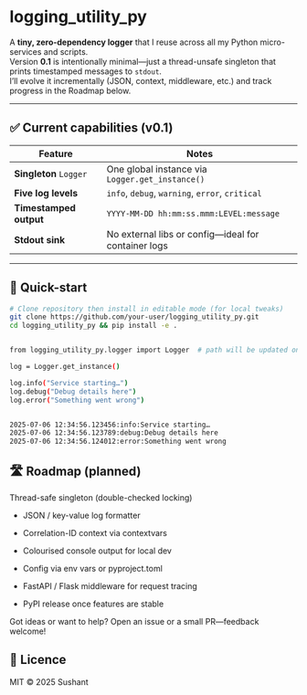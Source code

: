 # logging_utility_py

A **tiny, zero-dependency logger** that I reuse across all my Python micro-services and scripts.  
Version **0.1** is intentionally minimal—just a thread-unsafe singleton that prints timestamped messages to `stdout`.  
I’ll evolve it incrementally (JSON, context, middleware, etc.) and track progress in the Roadmap below.

---

## ✅ Current capabilities (v0.1)

| Feature | Notes |
|---------|-------|
| **Singleton** `Logger` | One global instance via `Logger.get_instance()` |
| **Five log levels** | `info`, `debug`, `warning`, `error`, `critical` |
| **Timestamped output** | `YYYY-MM-DD hh:mm:ss.mmm:LEVEL:message` |
| **Stdout sink** | No external libs or config—ideal for container logs |

---

## 🚀 Quick-start

```bash
# Clone repository then install in editable mode (for local tweaks)
git clone https://github.com/your-user/logging_utility_py.git
cd logging_utility_py && pip install -e .


from logging_utility_py.logger import Logger  # path will be updated once package is structured

log = Logger.get_instance()

log.info("Service starting…")
log.debug("Debug details here")
log.error("Something went wrong")


2025-07-06 12:34:56.123456:info:Service starting…
2025-07-06 12:34:56.123789:debug:Debug details here
2025-07-06 12:34:56.124012:error:Something went wrong
```

## 🛣️ Roadmap (planned)
 Thread-safe singleton (double-checked locking)

 - JSON / key-value log formatter

 - Correlation-ID context via contextvars

 - Colourised console output for local dev

 - Config via env vars or pyproject.toml

 - FastAPI / Flask middleware for request tracing

 - PyPI release once features are stable

Got ideas or want to help? Open an issue or a small PR—feedback welcome!


## 📄 Licence
MIT © 2025 Sushant
